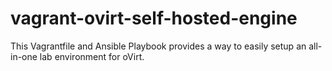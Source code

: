 # vagrant-ovirt-self-hosted-engine
This Vagrantfile and Ansible Playbook provides a way to easily setup an all-in-one lab environment for oVirt.
